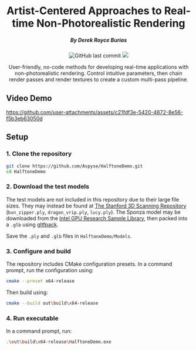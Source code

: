 <h1 align="center">
  Artist-Centered Approaches to Real-time Non-Photorealistic Rendering
</h1>

<h5 align="center">
 By Derek Royce Burias
</h5>

<p align="center">
 <img alt="GitHub last commit" src="https://img.shields.io/github/last-commit/Aspyse/HalftoneDemo">
 <a href="https://opensource.org/license/mit"><img src="https://img.shields.io/github/license/Aspyse/research-support-hub"></a>
</p>

<p align="center">User-friendly, no-code methods for developing real-time applications with non-photorealistic rendering. Control intuitive parameters, then chain render passes and render textures to create a custom multi-pass pipeline.</p>


## Video Demo

https://github.com/user-attachments/assets/c21fdf3e-5420-4872-8e56-f5b3eb63050d


## Setup

### 1. Clone the repository

```sh
git clone https://github.com/Aspyse/HalftoneDemo.git
cd HalftoneDemo
```

### 2. Download the test models

The test models are not included in this repository due to their large file sizes. They may instead be found at [The Stanford 3D Scanning Repository](https://graphics.stanford.edu/data/3Dscanrep/) (`bun_zipper.ply`, `dragon_vrip.ply`, `lucy.ply`). The Sponza model may be downloaded from the [Intel GPU Research Sample Library](https://www.intel.com/content/www/us/en/developer/topic-technology/graphics-research/samples.html), then packed into a `.glb` using [gltfpack](https://github.com/zeux/meshoptimizer/releases).

Save the `.ply` and `.glb` files in `HalftoneDemo/Models`.


### 3. Configure and build

The repository includes CMake configuration presets. In a command prompt, run the configuration using:
```sh
cmake --preset x64-release
```
Then build using:
```sh
cmake --build out\build\x64-release
```


### 4. Run executable

In a command prompt, run:
```sh
.\out\build\x64-release\HalftoneDemo.exe
```
